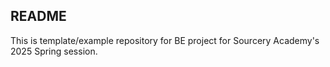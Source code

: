## README

This is template/example repository for BE project for Sourcery Academy's 2025 Spring session.
